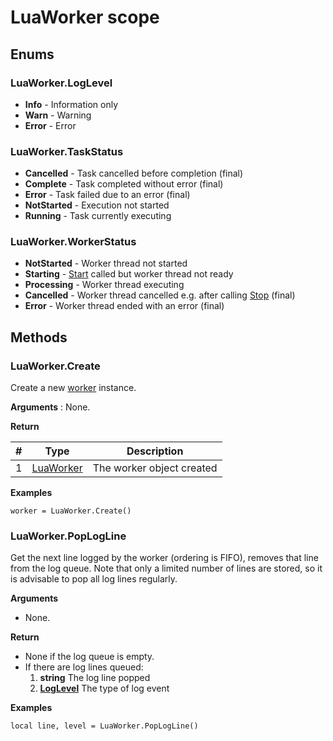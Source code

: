 # LuaWorker scope

## Enums

###	LuaWorker.LogLevel

* **Info** - Information only
* **Warn** - Warning
* **Error** - Error

###	LuaWorker.TaskStatus

* **Cancelled** - Task cancelled before completion (final) 
* **Complete** - Task completed without error (final) 
* **Error** - Task failed due to an error (final) 
* **NotStarted** - Execution not started
* **Running** - Task currently executing

###	LuaWorker.WorkerStatus

* **NotStarted** - Worker thread not started
* **Starting** - [Start](LuaWorker.md/#start) called but worker thread not ready
* **Processing** - Worker thread executing
* **Cancelled** - Worker thread cancelled e.g. after calling [Stop](LuaWorker.md/#stop) (final)  
* **Error** - Worker thread ended with an error (final) 

## Methods

### LuaWorker.Create

Create a new [worker](LuaWorker.md) instance.

**Arguments** : None.

**Return**

\#  |Type                       | Description
----|---------------------------|-----------
1	|[LuaWorker](LuaWorker.md)	| The worker object created

**Examples**
```
worker = LuaWorker.Create()
```

### LuaWorker.PopLogLine

Get the next line logged by the worker (ordering is FIFO), removes that line from the log queue. Note that only a limited number of lines are stored, so it is advisable to pop all log lines regularly.

**Arguments**

* None.

**Return**
* None if the log queue is empty.
* If there are log lines queued:
	1. **string** The log line popped
	2. [**LogLevel**](#luaworkerloglevel) The type of log event

**Examples**
```
local line, level = LuaWorker.PopLogLine()
```
